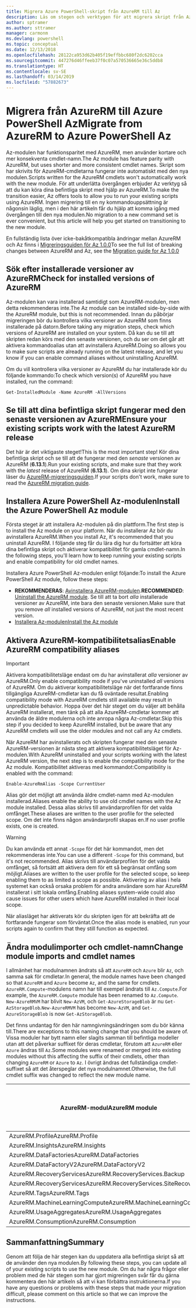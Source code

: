 ```yaml
---
title: Migrera Azure PowerShell-skript från AzureRM till Az
description: Läs om stegen och verktygen för att migrera skript från AzureRM-modulen till den nya Az-modulen.
author: sptramer
ms.author: sttramer
manager: carmonm
ms.devlang: powershell
ms.topic: conceptual
ms.date: 12/13/2018
ms.openlocfilehash: 28122ca953d62b405f19effbbc680f2dc6202cca
ms.sourcegitcommit: 447276d46ffeeb37f0c07a570536665e36c5ddb8
ms.translationtype: HT
ms.contentlocale: sv-SE
ms.lasthandoff: 03/14/2019
ms.locfileid: "57882673"
---
```

# <a name="migrate-from-azurerm-to-azure-powershell-az"></a><span data-ttu-id="a4b69-103">Migrera från AzureRM till Azure PowerShell Az</span><span class="sxs-lookup"><span data-stu-id="a4b69-103">Migrate from AzureRM to Azure PowerShell Az</span></span>

<span data-ttu-id="a4b69-104">Az-modulen har funktionsparitet med AzureRM, men använder kortare och mer konsekventa cmdlet-namn.</span><span class="sxs-lookup"><span data-stu-id="a4b69-104">The Az module has feature parity with AzureRM, but uses shorter and more consistent cmdlet names.</span></span>
<span data-ttu-id="a4b69-105">Skript som har skrivits för AzureRM-cmdletarna fungerar inte automatiskt med den nya modulen.</span><span class="sxs-lookup"><span data-stu-id="a4b69-105">Scripts written for the AzureRM cmdlets won't automatically work with the new module.</span></span> <span data-ttu-id="a4b69-106">För att underlätta övergången erbjuder Az verktyg så att du kan köra dina befintliga skript med hjälp av AzureRM.</span><span class="sxs-lookup"><span data-stu-id="a4b69-106">To make the transition easier, Az offers tools to allow you to run your existing scripts using AzureRM.</span></span> <span data-ttu-id="a4b69-107">Ingen migrering till en ny kommandouppsättning är någonsin läglig, men i den här artikeln får du hjälp att komma igång med övergången till den nya modulen.</span><span class="sxs-lookup"><span data-stu-id="a4b69-107">No migration to a new command set is ever convenient, but this article will help you get started on transitioning to the new module.</span></span>

<span data-ttu-id="a4b69-108">En fullständig lista över icke-bakåtkompatibla ändringar mellan AzureRM och Az finns i [Migreringsguiden för Az 1.0.0](migrate-az-1.0.0.md)</span><span class="sxs-lookup"><span data-stu-id="a4b69-108">To see the full list of breaking changes between AzureRM and Az, see the [Migration guide for Az 1.0.0](migrate-az-1.0.0.md)</span></span>

## <a name="check-for-installed-versions-of-azurerm"></a><span data-ttu-id="a4b69-109">Sök efter installerade versioner av AzureRM</span><span class="sxs-lookup"><span data-stu-id="a4b69-109">Check for installed versions of AzureRM</span></span>

<span data-ttu-id="a4b69-110">Az-modulen kan vara installerad samtidigt som AzureRM-modulen, men detta rekommenderas inte.</span><span class="sxs-lookup"><span data-stu-id="a4b69-110">The Az module can be installed side-by-side with the AzureRM module, but this is not recommended.</span></span> <span data-ttu-id="a4b69-111">Innan du påbörjar migreringen bör du kontrollera vilka versioner av AzureRM som finns installerade på datorn.</span><span class="sxs-lookup"><span data-stu-id="a4b69-111">Before taking any migration steps, check which versions of AzureRM are installed on your system.</span></span> <span data-ttu-id="a4b69-112">Då kan du se till att skripten redan körs med den senaste versionen, och du ser om det går att aktivera kommandoalias utan att avinstallera AzureRM.</span><span class="sxs-lookup"><span data-stu-id="a4b69-112">Doing so allows you to make sure scripts are already running on the latest release, and let you know if you can enable command aliases without uninstalling AzureRM.</span></span>

<span data-ttu-id="a4b69-113">Om du vill kontrollera vilka versioner av AzureRM du har installerade kör du följande kommando:</span><span class="sxs-lookup"><span data-stu-id="a4b69-113">To check which version(s) of AzureRM you have installed, run the command:</span></span>

```powershell-interactive
Get-InstalledModule -Name AzureRM -AllVersions
```

## <a name="ensure-your-existing-scripts-work-with-the-latest-azurerm-release"></a><span data-ttu-id="a4b69-114">Se till att dina befintliga skript fungerar med den senaste versionen av AzureRM</span><span class="sxs-lookup"><span data-stu-id="a4b69-114">Ensure your existing scripts work with the latest AzureRM release</span></span>

<span data-ttu-id="a4b69-115">Det här är det viktigaste steget!</span><span class="sxs-lookup"><span data-stu-id="a4b69-115">This is the most important step!</span></span> <span data-ttu-id="a4b69-116">Kör dina befintliga skript och se till att de fungerar med den _senaste_ versionen av AzureRM (__6.13.1__).</span><span class="sxs-lookup"><span data-stu-id="a4b69-116">Run your existing scripts, and make sure that they work with the _latest_ release of AzureRM (__6.13.1__).</span></span> <span data-ttu-id="a4b69-117">Om dina skript inte fungerar läser du [AzureRM-migreringsguiden](/powershell/azure/azurerm/migration-guide.6.0.0).</span><span class="sxs-lookup"><span data-stu-id="a4b69-117">If your scripts don't work, make sure to read the [AzureRM migration guide](/powershell/azure/azurerm/migration-guide.6.0.0).</span></span>

## <a name="install-the-azure-powershell-az-module"></a><span data-ttu-id="a4b69-118">Installera Azure PowerShell Az-modulen</span><span class="sxs-lookup"><span data-stu-id="a4b69-118">Install the Azure PowerShell Az module</span></span>

<span data-ttu-id="a4b69-119">Första steget är att installera Az-modulen på din plattform.</span><span class="sxs-lookup"><span data-stu-id="a4b69-119">The first step is to install the Az module on your platform.</span></span> <span data-ttu-id="a4b69-120">När du installerar Az bör du avinstallera AzureRM.</span><span class="sxs-lookup"><span data-stu-id="a4b69-120">When you install Az, it's recommended that you uninstall AzureRM.</span></span> <span data-ttu-id="a4b69-121">I följande steg får du lära dig hur du fortsätter att köra dina befintliga skript och aktiverar kompatibilitet för gamla cmdlet-namn.</span><span class="sxs-lookup"><span data-stu-id="a4b69-121">In the following steps, you'll learn how to keep running your existing scripts and enable compatibility for old cmdlet names.</span></span>

<span data-ttu-id="a4b69-122">Installera Azure PowerShell Az-modulen enligt följande:</span><span class="sxs-lookup"><span data-stu-id="a4b69-122">To install the Azure PowerShell Az module, follow these steps:</span></span>

* <span data-ttu-id="a4b69-123">__REKOMMENDERAS__: [Avinstallera AzureRM-modulen](/powershell/azure/uninstall-az-ps#uninstall-the-azurerm-module).</span><span class="sxs-lookup"><span data-stu-id="a4b69-123">__RECOMMENDED__: [Uninstall the AzureRM module](/powershell/azure/uninstall-az-ps#uninstall-the-azurerm-module).</span></span>
  <span data-ttu-id="a4b69-124">Se till att ta bort _alla_ installerade versioner av AzureRM, inte bara den senaste versionen.</span><span class="sxs-lookup"><span data-stu-id="a4b69-124">Make sure that you remove _all_ installed versions of AzureRM, not just the most recent version.</span></span>
* [<span data-ttu-id="a4b69-125">Installera Az-modulen</span><span class="sxs-lookup"><span data-stu-id="a4b69-125">Install the Az module</span></span>](install-az-ps.md)

## <a name="a-namealiasesenable-azurerm-compatibility-aliases"></a><span data-ttu-id="a4b69-126"><a name="aliases"/>Aktivera AzureRM-kompatibilitetsalias</span><span class="sxs-lookup"><span data-stu-id="a4b69-126"><a name="aliases"/>Enable AzureRM compatibility aliases</span></span> 

> [!IMPORTANT]
>
> <span data-ttu-id="a4b69-127">Aktivera kompatibilitetsläge endast om du har avinstallerat _alla_ versioner av AzureRM.</span><span class="sxs-lookup"><span data-stu-id="a4b69-127">Only enable compatibility mode if you've uninstalled _all_ versions of AzureRM.</span></span> <span data-ttu-id="a4b69-128">Om du aktiverar kompatibilitetsläge när det fortfarande finns tillgängliga AzureRM-cmdletar kan du få oväntade resultat.</span><span class="sxs-lookup"><span data-stu-id="a4b69-128">Enabling compatibility mode with AzureRM cmdlets still available may result in unpredictable behavior.</span></span> <span data-ttu-id="a4b69-129">Hoppa över det här steget om du väljer att behålla AzureRM installerat, men tänk på att alla AzureRM-cmdletar kommer att använda de äldre modulerna och inte anropa några Az-cmdletar.</span><span class="sxs-lookup"><span data-stu-id="a4b69-129">Skip this step if you decided to keep AzureRM installed, but be aware that any AzureRM cmdlets will use the older modules and not call any Az cmdlets.</span></span>

<span data-ttu-id="a4b69-130">När AzureRM har avinstallerats och skripten fungerar med den senaste AzureRM-versionen är nästa steg att aktivera kompatibilitetsläget för Az-modulen.</span><span class="sxs-lookup"><span data-stu-id="a4b69-130">With AzureRM uninstalled and your scripts working with the latest AzureRM version, the next step is to enable the compatibility mode for the Az module.</span></span> <span data-ttu-id="a4b69-131">Kompatibilitet aktiveras med kommandot:</span><span class="sxs-lookup"><span data-stu-id="a4b69-131">Compatibility is enabled with the command:</span></span>

```powershell-interactive
Enable-AzureRmAlias -Scope CurrentUser
```

<span data-ttu-id="a4b69-132">Alias gör det möjligt att använda äldre cmdlet-namn med Az-modulen installerad.</span><span class="sxs-lookup"><span data-stu-id="a4b69-132">Aliases enable the ability to use old cmdlet names with the Az module installed.</span></span> <span data-ttu-id="a4b69-133">Dessa alias skrivs till användarprofilen för det valda omfånget.</span><span class="sxs-lookup"><span data-stu-id="a4b69-133">These aliases are written to the user profile for the selected scope.</span></span> <span data-ttu-id="a4b69-134">Om det inte finns någon användarprofil skapas en.</span><span class="sxs-lookup"><span data-stu-id="a4b69-134">If no user profile exists, one is created.</span></span>

> [!WARNING]
>
> <span data-ttu-id="a4b69-135">Du kan använda ett annat `-Scope` för det här kommandot, men det rekommenderas inte.</span><span class="sxs-lookup"><span data-stu-id="a4b69-135">You can use a different `-Scope` for this command, but it's not recommended.</span></span> <span data-ttu-id="a4b69-136">Alias skrivs till användarprofilen för det valda omfånget, så fortsätt att aktivera dem för ett så begränsat omfång som möjligt.</span><span class="sxs-lookup"><span data-stu-id="a4b69-136">Aliases are written to the user profile for the selected scope, so keep enabling them to as limited a scope as possible.</span></span> <span data-ttu-id="a4b69-137">Aktivering av alias i hela systemet kan också orsaka problem för andra användare som har AzureRM installerat i sitt lokala omfång.</span><span class="sxs-lookup"><span data-stu-id="a4b69-137">Enabling aliases system-wide could also cause issues for other users which have AzureRM installed in their local scope.</span></span>

<span data-ttu-id="a4b69-138">När aliasläget har aktiverats kör du skripten igen för att bekräfta att de fortfarande fungerar som förväntat.</span><span class="sxs-lookup"><span data-stu-id="a4b69-138">Once the alias mode is enabled, run your scripts again to confirm that they still function as expected.</span></span> 

## <a name="change-module-imports-and-cmdlet-names"></a><span data-ttu-id="a4b69-139">Ändra modulimporter och cmdlet-namn</span><span class="sxs-lookup"><span data-stu-id="a4b69-139">Change module imports and cmdlet names</span></span>

<span data-ttu-id="a4b69-140">I allmänhet har modulnamnen ändrats så att `AzureRM` och `Azure` blir `Az`, och samma sak för cmdletar.</span><span class="sxs-lookup"><span data-stu-id="a4b69-140">In general, the module names have been changed so that `AzureRM` and `Azure` become `Az`, and the same for cmdlets.</span></span>
<span data-ttu-id="a4b69-141">`AzureRM.Compute`-modulens namn har till exempel ändrats till `Az.Compute`.</span><span class="sxs-lookup"><span data-stu-id="a4b69-141">For example, the `AzureRM.Compute` module has been renamed to `Az.Compute`.</span></span> <span data-ttu-id="a4b69-142">`New-AzureRMVM` har blivit `New-AzVM`, och `Get-AzureStorageBlob` är nu `Get-AzStorageBlob`.</span><span class="sxs-lookup"><span data-stu-id="a4b69-142">`New-AzureRMVM` has become `New-AzVM`, and `Get-AzureStorageBlob` is now `Get-AzStorageBlob`.</span></span>

<span data-ttu-id="a4b69-143">Det finns undantag för den här namngivningsändringen som du bör känna till.</span><span class="sxs-lookup"><span data-stu-id="a4b69-143">There are exceptions to this naming change that you should be aware of.</span></span> <span data-ttu-id="a4b69-144">Vissa moduler har bytt namn eller slagits samman till befintliga modeller utan att det påverkar suffixet för deras cmdletar, förutom att `AzureRM` eller `Azure` ändras till `Az`.</span><span class="sxs-lookup"><span data-stu-id="a4b69-144">Some modules were renamed or merged into existing modules without this affecting the suffix of their cmdlets, other than changing `AzureRM` or `Azure` to `Az`.</span></span> <span data-ttu-id="a4b69-145">I övrigt ändras det fullständiga cmdlet-suffixet så att det återspeglar det nya modulnamnet.</span><span class="sxs-lookup"><span data-stu-id="a4b69-145">Otherwise, the full cmdlet suffix was changed to reflect the new module name.</span></span>

| <span data-ttu-id="a4b69-146">AzureRM-modul</span><span class="sxs-lookup"><span data-stu-id="a4b69-146">AzureRM module</span></span> | <span data-ttu-id="a4b69-147">Az-modul</span><span class="sxs-lookup"><span data-stu-id="a4b69-147">Az module</span></span> | <span data-ttu-id="a4b69-148">Ändrat cmdlet-suffix?</span><span class="sxs-lookup"><span data-stu-id="a4b69-148">Cmdlet suffix changed?</span></span> |
|----------------|-----------|------------------------|
| <span data-ttu-id="a4b69-149">AzureRM.Profile</span><span class="sxs-lookup"><span data-stu-id="a4b69-149">AzureRM.Profile</span></span> | <span data-ttu-id="a4b69-150">Az.Accounts</span><span class="sxs-lookup"><span data-stu-id="a4b69-150">Az.Accounts</span></span> | <span data-ttu-id="a4b69-151">Ja</span><span class="sxs-lookup"><span data-stu-id="a4b69-151">Yes</span></span> |
| <span data-ttu-id="a4b69-152">AzureRM.Insights</span><span class="sxs-lookup"><span data-stu-id="a4b69-152">AzureRM.Insights</span></span> | <span data-ttu-id="a4b69-153">Az.Monitor</span><span class="sxs-lookup"><span data-stu-id="a4b69-153">Az.Monitor</span></span> | <span data-ttu-id="a4b69-154">Ja</span><span class="sxs-lookup"><span data-stu-id="a4b69-154">Yes</span></span> |
| <span data-ttu-id="a4b69-155">AzureRM.DataFactories</span><span class="sxs-lookup"><span data-stu-id="a4b69-155">AzureRM.DataFactories</span></span> | <span data-ttu-id="a4b69-156">Az.DataFactory</span><span class="sxs-lookup"><span data-stu-id="a4b69-156">Az.DataFactory</span></span> | <span data-ttu-id="a4b69-157">Ja</span><span class="sxs-lookup"><span data-stu-id="a4b69-157">Yes</span></span> |
| <span data-ttu-id="a4b69-158">AzureRM.DataFactoryV2</span><span class="sxs-lookup"><span data-stu-id="a4b69-158">AzureRM.DataFactoryV2</span></span> | <span data-ttu-id="a4b69-159">Az.DataFactory</span><span class="sxs-lookup"><span data-stu-id="a4b69-159">Az.DataFactory</span></span> | <span data-ttu-id="a4b69-160">Ja</span><span class="sxs-lookup"><span data-stu-id="a4b69-160">Yes</span></span> |
| <span data-ttu-id="a4b69-161">AzureRM.RecoveryServices</span><span class="sxs-lookup"><span data-stu-id="a4b69-161">AzureRM.RecoveryServices.Backup</span></span> | <span data-ttu-id="a4b69-162">Az.RecoveryServices</span><span class="sxs-lookup"><span data-stu-id="a4b69-162">Az.RecoveryServices</span></span> | <span data-ttu-id="a4b69-163">Nej</span><span class="sxs-lookup"><span data-stu-id="a4b69-163">No</span></span> |
| <span data-ttu-id="a4b69-164">AzureRM.RecoveryServices</span><span class="sxs-lookup"><span data-stu-id="a4b69-164">AzureRM.RecoveryServices.SiteRecovery</span></span> | <span data-ttu-id="a4b69-165">Az.RecoveryServices</span><span class="sxs-lookup"><span data-stu-id="a4b69-165">Az.RecoveryServices</span></span> | <span data-ttu-id="a4b69-166">Nej</span><span class="sxs-lookup"><span data-stu-id="a4b69-166">No</span></span> |
| <span data-ttu-id="a4b69-167">AzureRM.Tags</span><span class="sxs-lookup"><span data-stu-id="a4b69-167">AzureRM.Tags</span></span> | <span data-ttu-id="a4b69-168">Az.Resources</span><span class="sxs-lookup"><span data-stu-id="a4b69-168">Az.Resources</span></span> | <span data-ttu-id="a4b69-169">Nej</span><span class="sxs-lookup"><span data-stu-id="a4b69-169">No</span></span> |
| <span data-ttu-id="a4b69-170">AzureRM.MachineLearningCompute</span><span class="sxs-lookup"><span data-stu-id="a4b69-170">AzureRM.MachineLearningCompute</span></span> | <span data-ttu-id="a4b69-171">Az.MachineLearning</span><span class="sxs-lookup"><span data-stu-id="a4b69-171">Az.MachineLearning</span></span> | <span data-ttu-id="a4b69-172">Nej</span><span class="sxs-lookup"><span data-stu-id="a4b69-172">No</span></span> |
| <span data-ttu-id="a4b69-173">AzureRM.UsageAggregates</span><span class="sxs-lookup"><span data-stu-id="a4b69-173">AzureRM.UsageAggregates</span></span> | <span data-ttu-id="a4b69-174">Az.Billing</span><span class="sxs-lookup"><span data-stu-id="a4b69-174">Az.Billing</span></span> | <span data-ttu-id="a4b69-175">Nej</span><span class="sxs-lookup"><span data-stu-id="a4b69-175">No</span></span> |
| <span data-ttu-id="a4b69-176">AzureRM.Consumption</span><span class="sxs-lookup"><span data-stu-id="a4b69-176">AzureRM.Consumption</span></span> | <span data-ttu-id="a4b69-177">Az.Billing</span><span class="sxs-lookup"><span data-stu-id="a4b69-177">Az.Billing</span></span> | <span data-ttu-id="a4b69-178">Nej</span><span class="sxs-lookup"><span data-stu-id="a4b69-178">No</span></span> |

## <a name="summary"></a><span data-ttu-id="a4b69-179">Sammanfattning</span><span class="sxs-lookup"><span data-stu-id="a4b69-179">Summary</span></span>

<span data-ttu-id="a4b69-180">Genom att följa de här stegen kan du uppdatera alla befintliga skript så att de använder den nya modulen.</span><span class="sxs-lookup"><span data-stu-id="a4b69-180">By following these steps, you can update all of your existing scripts to use the new module.</span></span> <span data-ttu-id="a4b69-181">Om du har några frågor eller problem med de här stegen som har gjort migreringen svår får du gärna kommentera den här artikeln så att vi kan förbättra instruktionerna.</span><span class="sxs-lookup"><span data-stu-id="a4b69-181">If you have any questions or problems with these steps that made your migration difficult, please comment on this article so that we can improve the instructions.</span></span>
